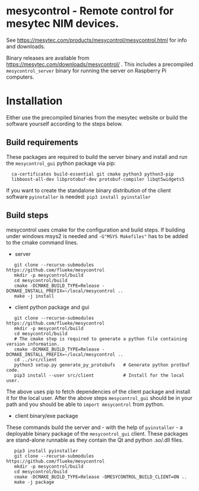 # mesycontrol - Remote control for mesytec NIM devices.

See https://mesytec.com/products/mesycontrol/mesycontrol.html for info and downloads.

Binary releases are available from https://mesytec.com/downloads/mesycontrol/ .
This includes a precompiled `mesycontrol_server` binary for running the server on
Raspberry Pi computers.

# Installation

Either use the precompiled binaries from the mesytec website or build the
software yourself according to the steps below.

## Build requirements

These packages are required to build the server binary and install and run the
`mesycontrol_gui` python package via pip:
```
  ca-certificates build-essential git cmake python3 python3-pip
  libboost-all-dev libprotobuf-dev protobuf-compiler libqt5widgets5
```

If you want to create the standalone binary distribution of the client software `pyinstaller` is needed:
  `pip3 install pyinstaller`

## Build steps

mesycontrol uses cmake for the configuration and build steps. If building under
windows msys2 is needed and `-G"MSYS Makefiles"` has to be added to the cmake
command lines.

* server

```shell
   git clone --recurse-submodules https://github.com/flueke/mesycontrol
   mkdir -p mesycontrol/build
   cd mesycontrol/build
   cmake -DCMAKE_BUILD_TYPE=Release -DCMAKE_INSTALL_PREFIX=~/local/mesycontrol ..
   make -j install
```

* client python package and gui

```shell
   git clone --recurse-submodules https://github.com/flueke/mesycontrol
   mkdir -p mesycontrol/build
   cd mesycontrol/build
   # The cmake step is required to generate a python file containing version information.
   cmake -DCMAKE_BUILD_TYPE=Release -DCMAKE_INSTALL_PREFIX=~/local/mesycontrol ..
   cd ../src/client
   python3 setup.py generate_py_protobufs   # Generate python protbuf code.
   pip3 install --user src/client           # Install for the local user.
```

The above uses pip to fetch dependencies of the client package and install it
for the local user. After the above steps `mesycontrol_gui` should be in your
path and you should be able to `import mesycontrol` from python.

* client binary/exe package

These commands build the server and - with the help of `pyinstaller` - a
deployable binary package of the `mesycontrol_gui` client. These packages are
stand-alone runnable as they contain the Qt and python .so/.dll files.

```shell
   pip3 install pyinstaller
   git clone --recurse-submodules https://github.com/flueke/mesycontrol
   mkdir -p mesycontrol/build
   cd mesycontrol/build
   cmake -DCMAKE_BUILD_TYPE=Release -DMESYCONTROL_BUILD_CLIENT=ON ..
   make -j package
```
